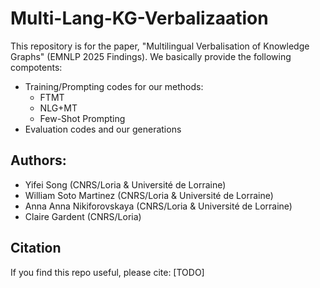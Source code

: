 # Multi-Lang-KG-Verbalizaation

This repository is for the paper, "Multilingual Verbalisation of Knowledge Graphs" (EMNLP 2025 Findings). We basically provide the following compotents:
- Training/Prompting codes for our methods:
    - FTMT
    - NLG+MT
    - Few-Shot Prompting
- Evaluation codes and our generations

## Authors:
- Yifei Song (CNRS/Loria & Université de Lorraine)
- William Soto Martinez (CNRS/Loria & Université de Lorraine)
- Anna Anna Nikiforovskaya (CNRS/Loria & Université de Lorraine)
- Claire Gardent (CNRS/Loria)

## Citation
If you find this repo useful, please cite: [TODO]